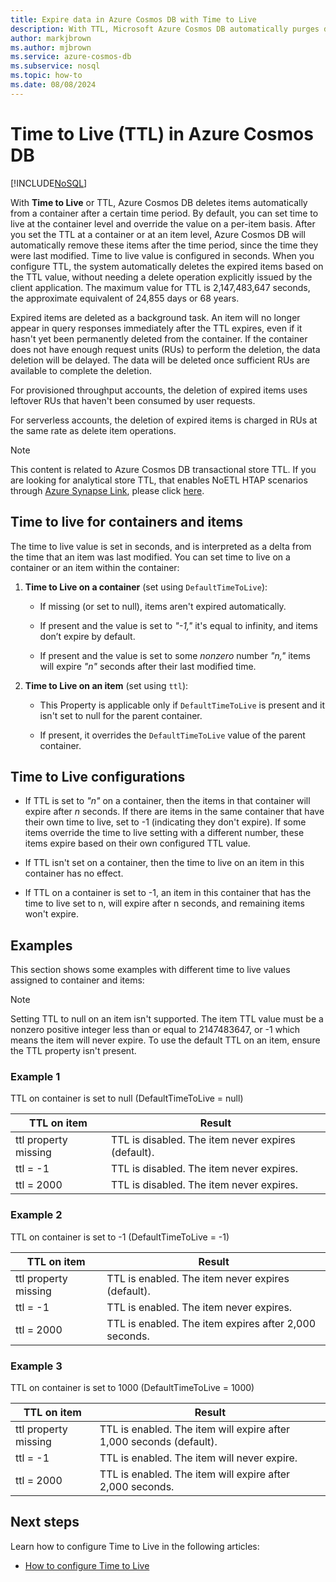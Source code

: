 ```yaml
---
title: Expire data in Azure Cosmos DB with Time to Live
description: With TTL, Microsoft Azure Cosmos DB automatically purges documents from the system after a period of time.
author: markjbrown
ms.author: mjbrown
ms.service: azure-cosmos-db
ms.subservice: nosql
ms.topic: how-to
ms.date: 08/08/2024
---
```


# Time to Live (TTL) in Azure Cosmos DB

[!INCLUDE[NoSQL](../includes/appliesto-nosql.md)]

With **Time to Live** or TTL, Azure Cosmos DB deletes items automatically from a container after a certain time period. By default, you can set time to live at the container level and override the value on a per-item basis. After you set the TTL at a container or at an item level, Azure Cosmos DB will automatically remove these items after the time period, since the time they were last modified. Time to live value is configured in seconds. When you configure TTL, the system automatically deletes the expired items based on the TTL value, without needing a delete operation explicitly issued by the client application. The maximum value for TTL is 2,147,483,647 seconds, the approximate equivalent of 24,855 days or 68 years.

Expired items are deleted as a background task. An item will no longer appear in query responses immediately after the TTL expires, even if it hasn't yet been permanently deleted from the container. If the container does not have enough request units (RUs) to perform the deletion, the data deletion will be delayed. The data will be deleted once sufficient RUs are available to complete the deletion.

For provisioned throughput accounts, the deletion of expired items uses leftover RUs that haven't been consumed by user requests.

For serverless accounts, the deletion of expired items is charged in RUs at the same rate as delete item operations.

> [!NOTE]
> This content is related to Azure Cosmos DB transactional store TTL. If you are looking for analytical store TTL, that enables NoETL HTAP scenarios through [Azure Synapse Link](../synapse-link.md), please click [here](../analytical-store-introduction.md#analytical-ttl).

## Time to live for containers and items

The time to live value is set in seconds, and is interpreted as a delta from the time that an item was last modified. You can set time to live on a container or an item within the container:

1. **Time to Live on a container** (set using `DefaultTimeToLive`):

   - If missing (or set to null), items aren't expired automatically.

   - If present and the value is set to *"-1,"* it's equal to infinity, and items don’t expire by default.

   - If present and the value is set to some *nonzero* number *"n,"* items will expire *"n"* seconds after their last modified time.

2. **Time to Live on an item** (set using `ttl`):

   - This Property is applicable only if `DefaultTimeToLive` is present and it isn't set to null for the parent container.

   - If present, it overrides the `DefaultTimeToLive` value of the parent container.

## Time to Live configurations

- If TTL is set to *"n"* on a container, then the items in that container will expire after *n* seconds. If there are items in the same container that have their own time to live, set to -1 (indicating they don't expire). If some items override the time to live setting with a different number, these items expire based on their own configured TTL value.

- If TTL isn't set on a container, then the time to live on an item in this container has no effect.

- If TTL on a container is set to -1, an item in this container that has the time to live set to n, will expire after n seconds, and remaining items won't expire.

## Examples

This section shows some examples with different time to live values assigned to container and items:

> [!NOTE]
> Setting TTL to null on an item isn't supported. The item TTL value must be a nonzero positive integer less than or equal to 2147483647, or -1 which means the item will never expire. To use the default TTL on an item, ensure the TTL property isn't present.

### Example 1

TTL on container is set to null (DefaultTimeToLive = null)

|TTL on item| Result|
|---|---|
|ttl property missing |TTL is disabled. The item never expires (default).|
|ttl = -1|TTL is disabled. The item never expires.|
|ttl = 2000|TTL is disabled. The item never expires.|

### Example 2

TTL on container is set to -1 (DefaultTimeToLive = -1)

|TTL on item| Result|
|---|---|
|ttl property missing |TTL is enabled. The item never expires (default).|
|ttl = -1|TTL is enabled. The item never expires.|
|ttl = 2000|TTL is enabled. The item expires after 2,000 seconds.|

### Example 3

TTL on container is set to 1000 (DefaultTimeToLive = 1000)

|TTL on item| Result|
|---|---|
|ttl property missing |TTL is enabled. The item will expire after 1,000 seconds (default).|
|ttl = -1|TTL is enabled. The item will never expire.|
|ttl = 2000|TTL is enabled. The item will expire after 2,000 seconds.|

## Next steps

Learn how to configure Time to Live in the following articles:

- [How to configure Time to Live](how-to-time-to-live.md)

